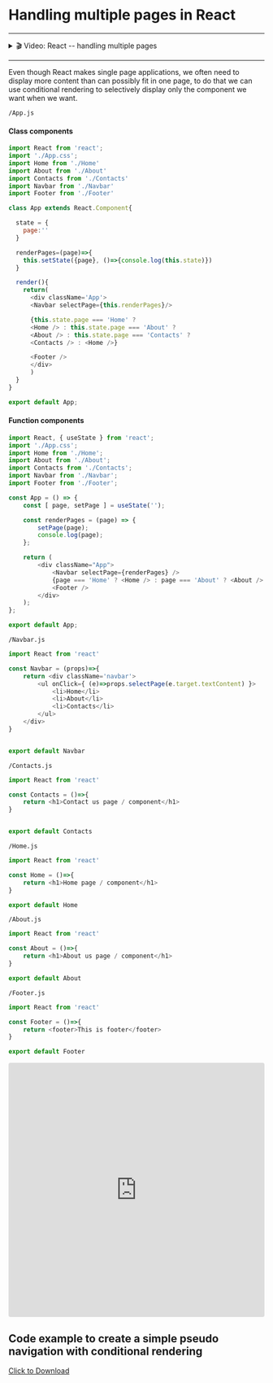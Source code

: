 # Handling multiple pages in React

---

<details>
    <summary>🎬 Video: React -- handling multiple pages</summary><div class='video-container'>
        <iframe src="https://www.youtube.com/embed/OwfcVbC-r9s?rel=0" frameborder="0" allow="accelerometer; autoplay; encrypted-media; gyroscope; picture-in-picture" allowfullscreen ></iframe></div>
</details>

---

Even though React makes single page applications, we often need to display more content than can possibly fit in one page, to do that we can use conditional rendering to selectively display only the component we want when we want.



    /App.js

<!-- tabs:start -->
#### **Class components**
```javascript
import React from 'react';
import './App.css';
import Home from './Home'
import About from './About'
import Contacts from './Contacts'
import Navbar from './Navbar'
import Footer from './Footer'

class App extends React.Component{

  state = {
    page:''
  }

  renderPages=(page)=>{
    this.setState({page}, ()=>{console.log(this.state)})
  }

  render(){
    return(
      <div className='App'>
      <Navbar selectPage={this.renderPages}/>

      {this.state.page === 'Home' ? 
      <Home /> : this.state.page === 'About' ? 
      <About /> : this.state.page === 'Contacts' ? 
      <Contacts /> : <Home />}

      <Footer />
      </div>
      )
  }
}

export default App;
```

#### **Function components**
```javascript
import React, { useState } from 'react';
import './App.css';
import Home from './Home';
import About from './About';
import Contacts from './Contacts';
import Navbar from './Navbar';
import Footer from './Footer';

const App = () => {
	const [ page, setPage ] = useState('');

	const renderPages = (page) => {
		setPage(page);
		console.log(page);
	};

	return (
		<div className="App">
			<Navbar selectPage={renderPages} />
			{page === 'Home' ? <Home /> : page === 'About' ? <About /> : page === 'Contacts' ? <Contacts /> : <Home />}
			<Footer />
		</div>
	);
};

export default App;

```
<!-- tabs:end -->

    /Navbar.js

```javascript
import React from 'react'

const Navbar = (props)=>{
    return <div className='navbar'>
        <ul onClick={ (e)=>props.selectPage(e.target.textContent) }>
            <li>Home</li>
            <li>About</li>
            <li>Contacts</li>
        </ul>
    </div>
}


export default Navbar
```

    /Contacts.js

```javascript
import React from 'react'

const Contacts = ()=>{
    return <h1>Contact us page / component</h1>
}


export default Contacts
```

    /Home.js

```javascript
import React from 'react'

const Home = ()=>{
    return <h1>Home page / component</h1>
}

export default Home
```

    /About.js

```javascript
import React from 'react'

const About = ()=>{
    return <h1>About us page / component</h1>
}

export default About
```

    /Footer.js

```javascript
import React from 'react'

const Footer = ()=>{
    return <footer>This is footer</footer>
}

export default Footer
```

<iframe
     src="https://codesandbox.io/embed/damp-sea-m5tf3?fontsize=14&hidenavigation=1&theme=dark"
     style="width:100%; height:500px; border:0; border-radius: 4px; overflow:hidden;"
     title="react_handling_multiple_pages"
     allow="accelerometer; ambient-light-sensor; camera; encrypted-media; geolocation; gyroscope; hid; microphone; midi; payment; usb; vr"
     sandbox="allow-forms allow-modals allow-popups allow-presentation allow-same-origin allow-scripts"
   ></iframe>


## Code example to create a simple pseudo navigation with conditional rendering

<a href="js_cur/code_examples/lifecycle.zip" download>Click to Download</a>
